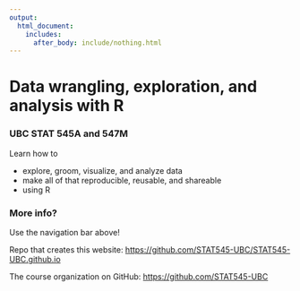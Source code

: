 ```yaml
---
output:
  html_document:
    includes:
      after_body: include/nothing.html
---
```


# Data wrangling, exploration, and analysis with R

### UBC STAT 545A and 547M

Learn how to

  * explore, groom, visualize, and analyze data
  * make all of that reproducible, reusable, and shareable
  * using R

### More info?

Use the navigation bar above!

Repo that creates this website: <https://github.com/STAT545-UBC/STAT545-UBC.github.io>

The course organization on GitHub: <https://github.com/STAT545-UBC>  
